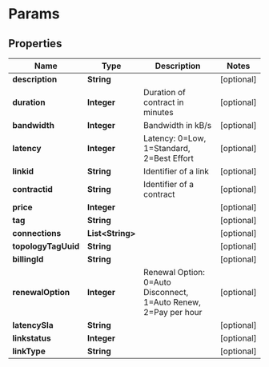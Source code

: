 
# Params

## Properties
Name | Type | Description | Notes
------------ | ------------- | ------------- | -------------
**description** | **String** |  |  [optional]
**duration** | **Integer** | Duration of contract in minutes |  [optional]
**bandwidth** | **Integer** | Bandwidth in kB/s |  [optional]
**latency** | **Integer** | Latency: 0&#x3D;Low, 1&#x3D;Standard, 2&#x3D;Best Effort |  [optional]
**linkid** | **String** | Identifier of a link |  [optional]
**contractid** | **String** | Identifier of a contract |  [optional]
**price** | **Integer** |  |  [optional]
**tag** | **String** |  |  [optional]
**connections** | **List&lt;String&gt;** |  |  [optional]
**topologyTagUuid** | **String** |  |  [optional]
**billingId** | **String** |  |  [optional]
**renewalOption** | **Integer** | Renewal Option: 0&#x3D;Auto Disconnect, 1&#x3D;Auto Renew, 2&#x3D;Pay per hour |  [optional]
**latencySla** | **String** |  |  [optional]
**linkstatus** | **Integer** |  |  [optional]
**linkType** | **String** |  |  [optional]



